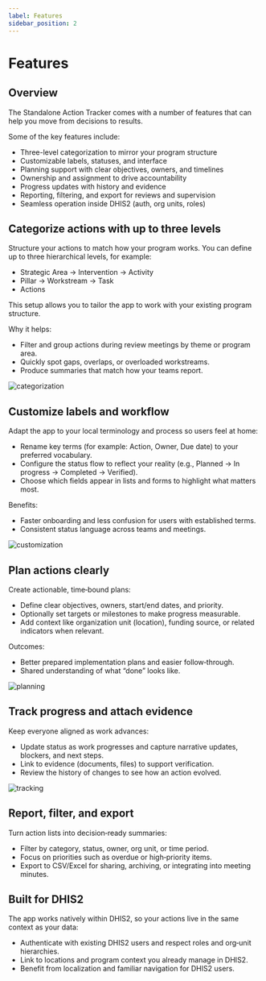 ```yaml
---
label: Features
sidebar_position: 2
---
```


# Features

## Overview

The Standalone Action Tracker comes with a number of features that can help you move from decisions to results.

Some of the key features include:

- Three-level categorization to mirror your program structure
- Customizable labels, statuses, and interface
- Planning support with clear objectives, owners, and timelines
- Ownership and assignment to drive accountability
- Progress updates with history and evidence
- Reporting, filtering, and export for reviews and supervision
- Seamless operation inside DHIS2 (auth, org units, roles)

## Categorize actions with up to three levels

Structure your actions to match how your program works. You can define up to three hierarchical levels, for example:

- Strategic Area → Intervention → Activity
- Pillar → Workstream → Task
- Actions

This setup allows you to tailor the app to work with your existing program structure.

Why it helps:

- Filter and group actions during review meetings by theme or program area.
- Quickly spot gaps, overlaps, or overloaded workstreams.
- Produce summaries that match how your teams report.

![categorization](/img/standalone-action-tracker/standalone-categorization.png)

## Customize labels and workflow

Adapt the app to your local terminology and process so users feel at home:

- Rename key terms (for example: Action, Owner, Due date) to your preferred vocabulary.
- Configure the status flow to reflect your reality (e.g., Planned → In progress → Completed → Verified).
- Choose which fields appear in lists and forms to highlight what matters most.

Benefits:

- Faster onboarding and less confusion for users with established terms.
- Consistent status language across teams and meetings.

![customization](/img/standalone-action-tracker/action-customization.png)
## Plan actions clearly

Create actionable, time‑bound plans:

- Define clear objectives, owners, start/end dates, and priority.
- Optionally set targets or milestones to make progress measurable.
- Add context like organization unit (location), funding source, or related indicators when relevant.

Outcomes:

- Better prepared implementation plans and easier follow‑through.
- Shared understanding of what “done” looks like.

![planning](/img/standalone-action-tracker/planning.png)

[//]: # (## Assign ownership and collaborate)

[//]: # ()
[//]: # (Drive accountability by making ownership explicit:)

[//]: # ()
[//]: # (- Assign one “owner” and optionally contributors to each action.)

[//]: # (- Filter by owner, team, or org unit to prepare meeting updates.)

[//]: # (- Use ownership views to balance workload across teams.)

## Track progress and attach evidence

Keep everyone aligned as work advances:

- Update status as work progresses and capture narrative updates, blockers, and next steps.
- Link to evidence (documents, files) to support verification.
- Review the history of changes to see how an action evolved.

![tracking](/img/standalone-action-tracker/tracking.png)

## Report, filter, and export

Turn action lists into decision‑ready summaries:

- Filter by category, status, owner, org unit, or time period.
- Focus on priorities such as overdue or high‑priority items.
- Export to CSV/Excel for sharing, archiving, or integrating into meeting minutes.

## Built for DHIS2

The app works natively within DHIS2, so your actions live in the same context as your data:

- Authenticate with existing DHIS2 users and respect roles and org‑unit hierarchies.
- Link to locations and program context you already manage in DHIS2.
- Benefit from localization and familiar navigation for DHIS2 users.

[//]: # (## Typical workflow &#40;quick view&#41;)

[//]: # ()
[//]: # (1. Plan: Capture priority actions, assign owners, set timelines, and categorize them.)

[//]: # (2. Act: Owners update status, notes, and evidence as they progress.)

[//]: # (3. Review: Teams filter by category/owner to review progress and unblock issues.)

[//]: # (4. Close and learn: Mark actions as completed/verified and use summaries to reflect and improve.)

[//]: # ()
[//]: # (See also: Introduction for the big picture and positioning of the app.)

